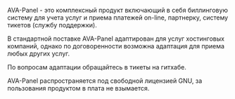 AVA-Panel - это комплексный продукт включающий в себя биллинговую систему для учета услуг и приема платежей on-line, партнерку, систему тикетов (службу поддержки).

В стандартной поставке AVA-Panel адаптирован для услуг хостинговых компаний, однако по договоренности возможна адаптация для приема любых других услуг.

По вопросам адаптации обращайтесь в тикеты на гитхабе.

AVA-Panel распространяется под свободной лицензией GNU, за пользования продуктом в плата не взымается.
